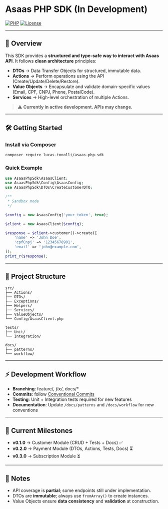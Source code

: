# Asaas PHP SDK (In Development)

[![PHP](https://img.shields.io/badge/php-8.1%2B-blue)](https://www.php.net/)
[![License](https://img.shields.io/badge/license-MIT-brightgreen)](LICENSE)

---

## 📌 Overview

This SDK provides a **structured and type-safe way to interact with Asaas API**.
It follows **clean architecture** principles:

- **DTOs** → Data Transfer Objects for structured, immutable data.
- **Actions** → Perform operations using the API (Create/Update/Delete/Restore).
- **Value Objects** → Encapsulate and validate domain-specific values (Email, CPF, CNPJ, Phone, PostalCode).
- **Services** → High-level orchestration of multiple Actions.

> ⚠️ **Currently in active development. APIs may change.**

---

## 🛠 Getting Started

### Install via Composer

```bash
composer require lucas-tonolli/asaas-php-sdk
```

### Quick Example

```php
use AsaasPhpSdk\AsaasClient;
use AsaasPhpSdk\Config\AsaasConfig;
use AsaasPhpSdk\DTOs\CreateCustomerDTO;

/**
 * Sandbox mode
 */

$config = new AsaasConfig('your_token', true);

$client = new AsaasClient($config);

$response = $client->customer()->create([
    'name' => 'John Doe',
    'cpfCnpj' => '12345678901',
    'email' => 'john@example.com',
]);
print_r($response);

```

---

## 📂 Project Structure

```
src/
├── Actions/
├── DTOs/
├── Exceptions/
├── Helpers/
├── Services/
├── ValueObjects/
└── Config/AsaasClient.php

tests/
├── Unit/
└── Integration/

docs/
├── patterns/
└── workflow/
```

---

## ⚡ Development Workflow

- **Branching**: feature/_, fix/_, docs/\*
- **Commits**: follow [Conventional Commits](https://www.conventionalcommits.org/)
- **Testing**: Unit + Integration tests required for new features
- **Documentation**: Update `/docs/patterns` and `/docs/workflow` for new conventions

---

## 📖 Current Milestones

- **v0.1.0** → Customer Module (CRUD + Tests + Docs) ✅
- **v0.2.0** → Payment Module (DTOs, Actions, Tests, Docs) ⏳
- **v0.3.0** → Subscription Module ⏳

---

## 📝 Notes

- API coverage is **partial**; some endpoints still under implementation.
- DTOs are **immutable**; always use `fromArray()` to create instances.
- Value Objects ensure **data consistency** and **validation** at construction.
